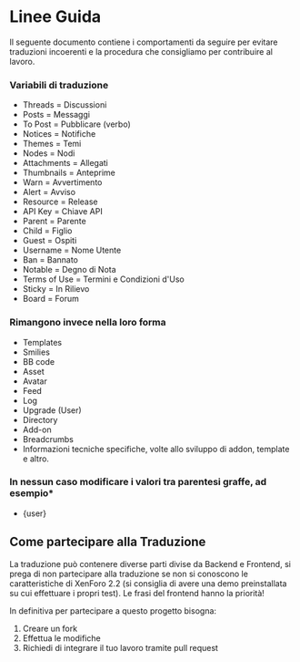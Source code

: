 # Linee Guida
Il seguente documento contiene i comportamenti da seguire per evitare traduzioni incoerenti e la procedura che consigliamo per contribuire al lavoro.

### Variabili di traduzione
- Threads = Discussioni
- Posts = Messaggi
- To Post = Pubblicare (verbo)
- Notices = Notifiche
- Themes = Temi
- Nodes = Nodi
- Attachments = Allegati
- Thumbnails = Anteprime
- Warn = Avvertimento
- Alert = Avviso
- Resource = Release
- API Key = Chiave API
- Parent = Parente
- Child = Figlio
- Guest = Ospiti
- Username = Nome Utente
- Ban = Bannato
- Notable = Degno di Nota
- Terms of Use = Termini e Condizioni d'Uso
- Sticky = In Rilievo
- Board = Forum

### Rimangono invece nella loro forma
- Templates
- Smilies
- BB code
- Asset
- Avatar
- Feed
- Log
- Upgrade (User)
- Directory
- Add-on
- Breadcrumbs
- Informazioni tecniche specifiche, volte allo sviluppo di addon, template e altro.

### In nessun caso modificare i valori tra parentesi graffe, ad esempio*
- {user}


## Come partecipare alla Traduzione
La traduzione può contenere diverse parti divise da Backend e Frontend, si prega di non partecipare alla traduzione se non si conoscono le caratteristiche di XenForo 2.2 (si consiglia di avere una demo preinstallata su cui effettuare i propri test). Le frasi del frontend hanno la priorità!

In definitiva per partecipare a questo progetto bisogna:
1. Creare un fork
2. Effettua le modifiche
3. Richiedi di integrare il tuo lavoro tramite pull request
